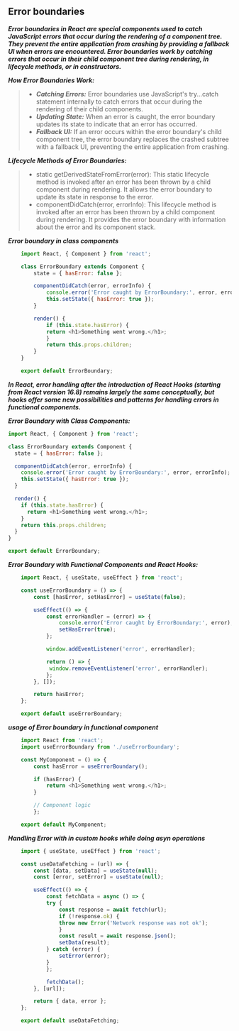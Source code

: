 ## Error boundaries

***Error boundaries in React are special components used to catch JavaScript errors that occur during the rendering of a component tree. They prevent the entire application from crashing by providing a fallback UI when errors are encountered. Error boundaries work by catching errors that occur in their child component tree during rendering, in lifecycle methods, or in constructors.***

***How Error Boundaries Work:***
>- ***Catching Errors:*** Error boundaries use JavaScript's try...catch statement internally to catch errors that occur during the rendering of their child components.
>- ***Updating State:*** When an error is caught, the error boundary updates its state to indicate that an error has occurred.
>- ***Fallback UI:*** If an error occurs within the error boundary's child component tree, the error boundary replaces the crashed subtree with a fallback UI, preventing the entire application from crashing.

***Lifecycle Methods of Error Boundaries:***
>- static getDerivedStateFromError(error): This static lifecycle method is invoked after an error has been thrown by a child component during rendering. It allows the error boundary to update its state in response to the error.
>- componentDidCatch(error, errorInfo): This lifecycle method is invoked after an error has been thrown by a child component during rendering. It provides the error boundary with information about the error and its component stack.



***Error boundary in class components***
```javascript
    import React, { Component } from 'react';

    class ErrorBoundary extends Component {
        state = { hasError: false };

        componentDidCatch(error, errorInfo) {
            console.error('Error caught by ErrorBoundary:', error, errorInfo);
            this.setState({ hasError: true });
        }

        render() {
            if (this.state.hasError) {
            return <h1>Something went wrong.</h1>;
            }
            return this.props.children;
        }
    }

    export default ErrorBoundary;
```
***In React, error handling after the introduction of React Hooks (starting from React version 16.8) remains largely the same conceptually, but hooks offer some new possibilities and patterns for handling errors in functional components.***

***Error Boundary with Class Components:***

```javascript
import React, { Component } from 'react';

class ErrorBoundary extends Component {
  state = { hasError: false };

  componentDidCatch(error, errorInfo) {
    console.error('Error caught by ErrorBoundary:', error, errorInfo);
    this.setState({ hasError: true });
  }

  render() {
    if (this.state.hasError) {
      return <h1>Something went wrong.</h1>;
    }
    return this.props.children;
  }
}

export default ErrorBoundary;
```


***Error Boundary with Functional Components and React Hooks:***
```javascript
    import React, { useState, useEffect } from 'react';

    const useErrorBoundary = () => {
        const [hasError, setHasError] = useState(false);

        useEffect(() => {
            const errorHandler = (error) => {
                console.error('Error caught by ErrorBoundary:', error);
                setHasError(true);
            };

            window.addEventListener('error', errorHandler);

            return () => {
             window.removeEventListener('error', errorHandler);
            };
        }, []);

        return hasError;
    };

    export default useErrorBoundary;
```

 ***usage of Error boundary in functional component***
```javascript
    import React from 'react';
    import useErrorBoundary from './useErrorBoundary';

    const MyComponent = () => {
        const hasError = useErrorBoundary();

        if (hasError) {
            return <h1>Something went wrong.</h1>;
        }

        // Component logic
        };

    export default MyComponent;

```

***Handling Error with  in custom hooks while doing asyn operations***
```javascript
    import { useState, useEffect } from 'react';

    const useDataFetching = (url) => {
        const [data, setData] = useState(null);
        const [error, setError] = useState(null);

        useEffect(() => {
            const fetchData = async () => {
            try {
                const response = await fetch(url);
                if (!response.ok) {
                throw new Error('Network response was not ok');
                }
                const result = await response.json();
                setData(result);
            } catch (error) {
                setError(error);
            }
            };

            fetchData();
        }, [url]);

        return { data, error };
    };

    export default useDataFetching;
```
